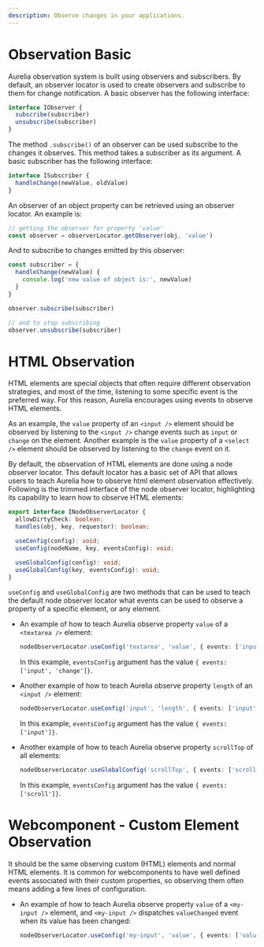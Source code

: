 ```yaml
---
description: Observe changes in your applications.
---
```


# Observation Basic 

Aurelia observation system is built using observers and subscribers. By default, an observer locator is used to create observers and subscribe to them for change notification. A basic observer has the following interface:

```ts
interface IObserver {
  subscribe(subscriber)
  unsubscribe(subscriber)
}
```

The method `.subscribe()` of an observer can be used subscribe to the changes it observes. This method takes a subscriber as its argument. A basic subscriber has the following interface:

```ts
interface ISubscriber {
  handleChange(newValue, oldValue)
}
```

An observer of an object property can be retrieved using an observer locator. An example is:

```ts
// getting the observer for property 'value'
const observer = observerLocator.getObserver(obj, 'value')
```

And to subscribe to changes emitted by this observer:
```ts
const subscriber = {
  handleChange(newValue) {
    console.log('new value of object is:', newValue)
  }
}

observer.subscribe(subscriber)

// and to stop subscribing
observer.unsubscribe(subscriber)
```

# HTML Observation

HTML elements are special objects that often require different observation strategies, and most of the time, listening to some specific event is the preferred way. For this reason, Aurelia encourages using events to observe HTML elements.

As an example, the `value` property of an `<input />` element should be observed by listening to the `<input />` change events such as `input` or `change` on the element. Another example is the `value` property of a `<select />` element should be observed by listening to the `change` event on it.

By default, the observation of HTML elements are done using a node observer locator. This default locator has a basic set of API that allows users to teach Aurelia how to observe html element observation effectively. Following is the trimmed interface of the node observer locator, highlighting its capability to learn how to observe HTML elements:

```ts
export interface INodeObserverLocator {
  allowDirtyCheck: boolean;
  handles(obj, key, requestor): boolean;

  useConfig(config): void;
  useConfig(nodeName, key, eventsConfig): void;

  useGlobalConfig(config): void;
  useGlobalConfig(key, eventsConfig): void;
}
```

`useConfig` and `useGlobalConfig` are two methods that can be used to teach the default node observer locator what events can be used to observe a property of a specific element, or any element.

- An example of how to teach Aurelia observe property `value` of a `<textarea />` element:
  ```ts
  nodeObserverLocator.useConfig('textarea', 'value', { events: ['input', 'change'] });
  ```
  In this example, `eventsConfig` argument has the value `{ events: ['input', 'change']}`.

- Another example of how to teach Aurelia observe property `length` of an `<input />` element:
  ```ts
  nodeObserverLocator.useConfig('input', 'length', { events: ['input'] });
  ```
  In this example, `eventsConfig` argument has the value `{ events: ['input']}`.

- Another example of how to teach Aurelia observe property `scrollTop` of all elements:
  ```ts
  nodeObserverLocator.useGlobalConfig('scrollTop', { events: ['scroll'] });
  ```
  In this example, `eventsConfig` argument has the value `{ events: ['scroll']}`.

# Webcomponent - Custom Element Observation

It should be the same observing custom (HTML) elements and normal HTML elements. It is common for webcomponents to have well defined events associated with their custom properties, so observing them often means adding a few lines of configuration.

- An example of how to teach Aurelia observe property `value` of a `<my-input />` element, and `<my-input />` dispatches `valueChanged` event when its value has been changed:

  ```ts
  nodeObserverLocator.useConfig('my-input', 'value', { events: ['valueChanged'] });
  ```
